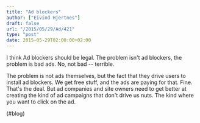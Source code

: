 ```yaml
---
title: "Ad blockers"
author: ["Eivind Hjertnes"]
draft: false
url: "/2015/05/29/Ad/421"
type: "post"
date: 2015-05-29T02:00:00+02:00
---
```


I think Ad blockers should be legal. The problem isn't ad blockers, the
problem is bad ads. No, not bad -- terrible.

The problem is not ads themselves, but the fact that they drive users to
install ad blockers. We get free stuff, and the ads are paying for that.
Fine. That's the deal. But ad companies and site owners need to get
better at creating the kind of ad campaigns that don't drive us nuts.
The kind where you want to click on the ad.

(#blog)
